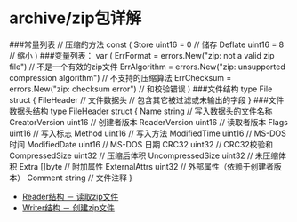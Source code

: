 # archive/zip包详解

###常量列表
	// 压缩的方法
	const (
    	Store   uint16 = 0	// 储存
    	Deflate uint16 = 8	// 缩小
	)
###变量列表：
	var (
    	ErrFormat    = errors.New("zip: not a valid zip file")	// 不是一个有效的zip文件
    	ErrAlgorithm = errors.New("zip: unsupported compression algorithm")	// 不支持的压缩算法
    	ErrChecksum  = errors.New("zip: checksum error")	// 和校验错误
	)
###文件结构
	type File struct {
 		FileHeader	// 文件数据头
    	// 包含其它被过滤或未输出的字段
	}
###文件数据头结构
	type FileHeader struct {
    	Name             string // 写入数据头的文件名称
    	CreatorVersion   uint16 // 创建者版本
    	ReaderVersion    uint16 // 读取者版本
    	Flags            uint16 // 写入标志
    	Method           uint16 // 写入方法
    	ModifiedTime     uint16 // MS-DOS 时间
    	ModifiedDate     uint16 // MS-DOS 日期
    	CRC32            uint32 // CRC32校验和
    	CompressedSize   uint32 // 压缩后体积
    	UncompressedSize uint32 // 未压缩体积
    	Extra            []byte // 附加属性
    	ExternalAttrs    uint32 // 外部属性（依赖于创建者版本）
    	Comment          string // 文件注释
}

*	[Reader结构 － 读取zip文件](Reader.md)
*	[Writer结构 － 创建zip文件](Writer.md)